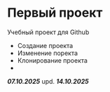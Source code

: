 # Первый проект
Учебный проект для Github
-  Создание проекта
-  Изменение поректа
-  Клонирование проекта
-  
***07.10.2025***
upd. ***14.10.2025***
